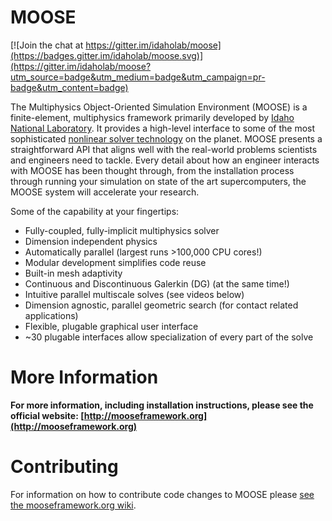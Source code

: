 MOOSE
=====

[![Join the chat at https://gitter.im/idaholab/moose](https://badges.gitter.im/idaholab/moose.svg)](https://gitter.im/idaholab/moose?utm_source=badge&utm_medium=badge&utm_campaign=pr-badge&utm_content=badge)

The Multiphysics Object-Oriented Simulation Environment (MOOSE) is a finite-element, multiphysics framework primarily developed by [Idaho National Laboratory](http://www.inl.gov). It provides a high-level interface to some of the most sophisticated [nonlinear solver technology](http://www.mcs.anl.gov/petsc/) on the planet. MOOSE presents a straightforward API that aligns well with the real-world problems scientists and engineers need to tackle. Every detail about how an engineer interacts with MOOSE has been thought through, from the installation process through running your simulation on state of the art supercomputers, the MOOSE system will accelerate your research.

Some of the capability at your fingertips:

* Fully-coupled, fully-implicit multiphysics solver
* Dimension independent physics
* Automatically parallel (largest runs >100,000 CPU cores!)
* Modular development simplifies code reuse
* Built-in mesh adaptivity
* Continuous and Discontinuous Galerkin (DG) (at the same time!)
* Intuitive parallel multiscale solves (see videos below)
* Dimension agnostic, parallel geometric search (for contact related applications)
* Flexible, plugable graphical user interface
* ~30 plugable interfaces allow specialization of every part of the solve

More Information
================

**For more information, including installation instructions, please see the official website: [http://mooseframework.org](http://mooseframework.org)**

Contributing
============

For information on how to contribute code changes to MOOSE please [see the mooseframework.org wiki](http://mooseframework.org/wiki/Contributing/).
